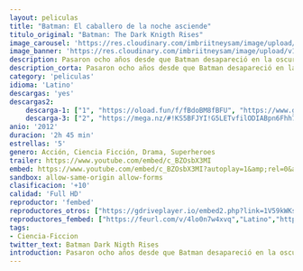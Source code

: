 ```yaml
---
layout: peliculas
title: "Batman: El caballero de la noche asciende"
titulo_original: "Batman: The Dark Knigth Rises"
image_carousel: 'https://res.cloudinary.com/imbriitneysam/image/upload/v1546806381/batman-2012-poster-min.jpg'
image_banner: 'https://res.cloudinary.com/imbriitneysam/image/upload/v1546806386/batman-2012-banner-min.jpg'
description: Pasaron ocho años desde que Batman desapareció en la oscuridad de la noche, momento a partir del cual se transformó de héroe en fugitivo. Al asumir la culpa por la muerte del fiscal Harvey Dent, el caballero de la noche sacrificó todo por lo que él y el comisionado Gordon esperaban fuera el bien mayor. El engaño funcionó durante un tiempo, ya que se redujo dramáticamente el crimen en Gótica bajo el peso de la ley Dent. Sin embargo, todo cambiará con la llegada de una astuta criminal felina con un misterioso objetivo. Y más peligroso aún será el surgimiento de Bane, un terrorista enmascarado cuyo plan despiadado para Gótica obligará a Bruce a salir del exilio que él mismo se ha impuesto. Pero incluso si se pusiera la capa y la máscara nuevamente, Batman podría no estar a la altura de su oponente.
description_corta: Pasaron ocho años desde que Batman desapareció en la oscuridad de la noche, momento a partir del cual se transformó de héroe en fugitivo. Al asumir la culpa por la muerte del fiscal Harvey Dent, el caballero de la noche sacrificó todo por...
category: 'peliculas'
idioma: 'Latino'
descargas: 'yes'
descargas2:
    descarga-1: ["1", "https://oload.fun/f/fBdoBM8fBFU", "https://www.google.com/s2/favicons?domain=openload.co","OpenLoad","https://res.cloudinary.com/imbriitneysam/image/upload/v1541473684/mexico.png", "Latino", "Full HD"]
    descarga-3: ["2", "https://mega.nz/#!KS5BFJYI!G5LETvfilODIABpn6Fhh7vED2hdhD9uiTOAIYOj5g6U", "https://www.google.com/s2/favicons?domain=mega.nz","Mega","https://res.cloudinary.com/imbriitneysam/image/upload/v1541473684/mexico.png", "Latino", "HD"]
anio: '2012'
duracion: '2h 45 min'
estrellas: '5'
genero: Acción, Ciencia Ficción, Drama, Superheroes
trailer: https://www.youtube.com/embed/c_BZOsbX3MI
embed: https://www.youtube.com/embed/c_BZOsbX3MI?autoplay=1&amp;rel=0&amp;hd=1&border=0&wmode=opaque&enablejsapi=1&modestbranding=1&controls=1&showinfo=0
sandbox: allow-same-origin allow-forms
clasificacion: '+10'
calidad: 'Full HD'
reproductor: 'fembed'
reproductores_otros: ["https://gdriveplayer.io/embed2.php?link=1V59kWKsSseEw0RR%252BkTTAQPs%252BqAHsszVB38iPuvMFWERmkUbnO5PeKtgB3SkG8awdZ%252FCTxNvnQRpsfCBYRJhTEmsabu7G8x%252BFVnZyQxFD1muN%252FRYe%252B856BDaRw4%252Fy%252FDUq86Pqt%252FWo6GeCNUm1mX1FDL1peI%252Bpzxt0lvhAXDoTWi7JKtKP4aOu5HQnPB%252B%252B%252BiXo%253D","Latino","https://www.zembed.to/public/dist/asteroid.html?id=8c288b999e650b1d2a8642e3cb55adb6&title=The%20Dark%20Knight%20Rises","Latino","https://mstream.press/c084vzkgj8tl","Latino"]
reproductores_fembed: ["https://feurl.com/v/4lo0n7w4xvq","Latino","https://feurl.com/v/36j72imlmx71d7w","Latino"]
tags:
- Ciencia-Ficcion
twitter_text: Batman Dark Nigth Rises
introduction: Pasaron ocho años desde que Batman desapareció en la oscuridad de la noche, momento a partir del cual se transformó de héroe en fugitivo. Al asumir la culpa por la muerte del fiscal Harvey Dent, el caballero de la noche sacrificó todo por...
---
```












